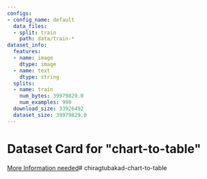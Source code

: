 ```yaml
---
configs:
- config_name: default
  data_files:
  - split: train
    path: data/train-*
dataset_info:
  features:
  - name: image
    dtype: image
  - name: text
    dtype: string
  splits:
  - name: train
    num_bytes: 39979829.0
    num_examples: 990
  download_size: 33926492
  dataset_size: 39979829.0
---
```

# Dataset Card for "chart-to-table"

[More Information needed](https://github.com/huggingface/datasets/blob/main/CONTRIBUTING.md#how-to-contribute-to-the-dataset-cards)# chiragtubakad-chart-to-table
